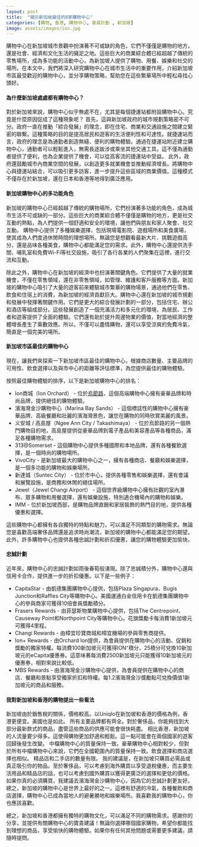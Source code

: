 ```yaml
---
layout: post
title:  "揭示新加坡最佳的8家購物中心"
categories: [購物, 香港, 購物中心, 會員計劃 , 新加坡]
image: assets/images/ion.jpg
---
```

購物中心在新加坡城市景觀中扮演著不可或缺的角色，它們不僅僅是購物的地方，還是社會、經濟和文化生活的擁足之地。這些巨大的商業綜合體已經超越了傳統的零售場所，成為多功能的活動中心，為新加坡人提供了購物、用餐、娛樂和社交的場所。在本文中，我們將深入研究購物中心在城市生活中的重要作用，介紹新加坡市區最受歡迎的購物中心，並分享購物策略，幫助您在這些繁華場所中輕松尋找心頭好。

#### 為什麼新加坡處處都有購物中心？
對於新加坡來說，購物中心似乎無處不在，尤其是每個捷運站都附設購物中心。究竟是什麼原因促成了這種現象呢？ 首先，這與新加坡政府的城市規劃策略密不可分。政府一直在推動「綜合發展」的理念，即在住宅、商業和交通設施之間建立緊密的聯繫。這種策略的目的是提高居民和遊客的生活便利性和可達性。就捷運站而言，政府的理念是為通勤者創造無縫、便利的購物體驗。通過在捷運站附近建立購物中心，通勤者可以輕鬆進入，無需長途跋涉或乘坐其他交通工具。這不僅為通勤者提供了便利，也為企業提供了機會，可以從高客流的捷運站中受益。 此外，政府還鼓勵城市內商業空間的發展，以創造更多就業機會並推動經濟增長。將購物中心與捷運站結合，可以吸引更多訪客，進一步提升這些區域的商業價值。這種模式不僅存在於新加坡，還在日本和香港等地得到廣泛應用。

#### 新加坡購物中心的多功能角色
新加坡的購物中心已經超越了傳統的購物場所，它們扮演著多功能的角色，成為城市生活不可或缺的一部分。這些巨大的商業綜合體不僅僅是購物的地方，更是社交互動的熱點，為人們提供一個舒適和安全的環境，讓他們與朋友和家人聚會、社交互動。
購物中心提供了多種娛樂選擇，包括現場電影院、遊戲場所和美食廣場，使其成為人們度過休閒時間的理想場所。無論您是想觀看最新大片、挑戰遊戲高分，還是品味各種美食，購物中心都能滿足您的需求。此外，購物中心還提供洗手間、哺乳室和免費Wi-Fi等社交設施，吸引了各行各業的人們聚集在這裡，進行交流和互動。

除此之外，購物中心在新加坡的經濟中也扮演著關鍵角色。它們提供了大量的就業機會，不僅在零售領域，還在非零售領域，如管理、維護和客戶服務等方面。新加坡的購物中心吸引了大量的遊客前來體驗城市繁華的購物場景，通過他們在零售、飲食和住宿上的消費，為新加坡的經濟貢獻巨大。購物中心還在新加坡的城市規劃和發展中發揮著關鍵作用。它們是更大的綜合發展計劃的一部分，包括住宅、辦公和酒店等組成部分。這些發展創造了一個充滿活力和多元化的環境，為居民、工作者和遊客提供了全面的體驗。它們還有助於提升周邊物業的價值，對當地經濟的整體增長產生了乘數效應。所以，不僅可以盡情購物，還可以享受涼爽的免費冷氣，簡直是一個完美的場所。

#### 新加坡市區最佳的購物中心
現在，讓我們來探索一下新加坡市區最佳的購物中心，根據商店數量、主要品牌的可用性、飲食選擇以及與市中心的距離等評估標準，為您提供最佳的購物體驗。

按照最佳購物體驗的排序，以下是新加坡購物中心的排名： 
+ Ion商城（Ion Orchard） - 位於[烏節路](https://fromhktosg.github.io/zh/neighbourhood/)，這個高端購物中心擁有豪華品牌和時尚品牌，提供絕佳的購物體驗。
+ 濱海灣金沙購物中心（Marina Bay Sands） - 這個標誌性的購物中心擁有豪華品牌、高級餐廳和壯麗的濱海灣景色，讓您在購物的同時欣賞美麗的風景。
+ 义安城 / 高島屋（Ngee Ann City / Takashimaya） - 位於烏節路的另一個熱門購物目的地，高島屋提供從豪華品牌到電子產品和美容產品等各種商品，滿足各種購物需求。
+ 313@Somerset - 這個購物中心提供多種國際和本地品牌，還有各種餐飲選擇，是一個時尚的購物場所。
+ VivoCity - 是新加坡最大的購物中心之一，擁有各種商店、餐廳和娛樂選擇，是一個多功能的購物和娛樂場所。
+ 新達城（Suntec City） - 位於市中心，提供各種零售和娛樂選擇，還有會議和展覽設施，是商務和休閒的絕佳場所。
+ Jewel（Jewel Changi Airport） - 這個世界級購物中心擁有壯觀的室內瀑布、眾多購物和用餐選擇，還有娛樂設施，特別適合機場內的購物和娛樂。
+ IMM - 位於新加坡西部，是購物品牌直銷和家居裝飾的熱門目的地，提供各種優惠和選擇。

這些購物中心都擁有各自獨特的特點和魅力，可以滿足不同類型的購物需求。無論您是喜歡高端奢侈品牌還是追求時尚潮流，新加坡的購物中心都能滿足您的期望。此外，許多購物中心也提供各種忠誠計劃和折扣優惠，讓您的購物體驗更加愉快。

#### 忠誠計劃
近年來，購物中心的忠誠計劃如雨後春筍般湧現。除了忠誠積分外，購物中心還與信用卡合作，提供進一步的折扣優惠。以下是一些例子：
+ CapitaStar - 由凱德集團購物中心提供，包括Plaza Singapura、Bugis Junction和Raffles City等購物中心。美國運通白金信用卡在凱德集團購物中心的參與商家可獲得10倍會員獎勵積分。
+ Frasers Rewards - 由菲瑟斯物業購物中心提供，包括The Centrepoint、Causeway Point和Northpoint City等購物中心。花旗獎勵卡每消費1新加坡元可獲得4里程。
+ Changi Rewards - 由樟宜珍寶商城和樟宜機場的參與零售商提供。
+ Ion+ Rewards - 由Orchard Ion提供，為會員提供在購物中心的活動、促銷和獎勵的獨家特權。每消費100新加坡元可獲得ION⁺積分，25積分可兌換10新加坡元的eCapita優惠券。這意味著每消費2500新加坡元只能獲得10新加坡元的優惠券，相對來說比較低。
+ MBS Rewards - 由濱海灣金沙購物中心提供，為會員提供在購物中心的商店、餐廳和景點享受獨家折扣和特權。每1.2濱海灣金沙獎勵點可兌換價值1新加坡元的商品和服務。

#### 我對新加坡和香港的購物提出一些看法 
新加坡由於銷售稅的關係，價格較高。以Uniqlo在新加坡和香港的價格為例，香港更便宜。美國也是如此。 所有主要品牌都有齊全。對於奢侈品，你能夠找到大部分最新款式的商品，盡管這些商品的供應可能會很快耗盡。 相比香港，新加坡的人流量要少得多。這使得購物更加舒適和輕鬆。這一點可能會在兩個國家的遊客回歸後發生改變。 中檔購物中心的質量保持一致。豪華購物中心相對較少，但對於所有中檔購物中心來說，它們在全國範圍內的質量保持一致。飲食選擇和商店選擇也相似。 精品店和二手店的數量有限。 我的建議是，在新加坡只購買必需品或真正吸引你的物品。至於奢侈品，可以考慮到海外購買以享受退稅優惠，而主要生活用品和精品店的話，也可以考慮到國外購買以獲得更廣泛的選擇和更低的價格。如果你真的必須購買，我建議去濱海灣金沙購物中心，因為它的忠誠計劃更友好。總之，新加坡的購物中心是世界上最好的之一。這裡有舒適的冷氣，各種餐飲和商店選擇，購物中心已成為當地人的避暑勝地和娛樂場所。我喜歡我的購物中心，你也應該喜歡。

總之，新加坡和香港都擁有獨特的購物文化，可以滿足不同的購物需求。感謝你的分享，並提供有關購物中心的寶貴建議！無論你選擇哪個國家購物，希望你都能找到理想的商品，享受愉快的購物體驗。如果你有任何其他問題或需要更多建議，請隨時提問。
